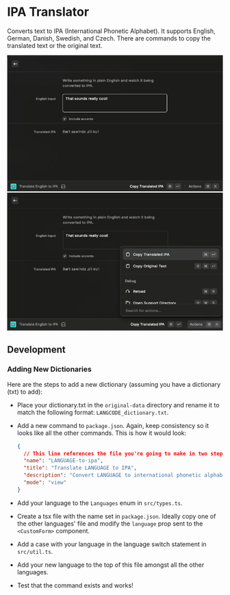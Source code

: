 # IPA Translator

Converts text to IPA (International Phonetic Alphabet). It supports English, German, Danish, Swedish, and Czech.
There are commands to copy the translated text or the original text.

![Image](assets/screenshot-eng.png)
![Image](assets/screenshot-eng-actions.png)

## Development

### Adding New Dictionaries

Here are the steps to add a new dictionary (assuming you have a dictionary (txt) to add):

- Place your dictionary.txt in the `original-data` directory and rename it to match the following format: `LANGCODE_dictionary.txt`.
- Add a new command to `package.json`. Again, keep consistency so it looks like all the other commands.
  This is how it would look:

  ```json
  {
    // This line references the file you're going to make in two steps.
    "name": "LANGUAGE-to-ipa",
    "title": "Translate LANGUAGE to IPA",
    "description": "Convert LANGUAGE to international phonetic alphabet.",
    "mode": "view"
  }
  ```

- Add your language to the `Languages` enum in `src/types.ts`.
- Create a tsx file with the name set in `package.json`. Ideally copy one of the
  other languages' file and  modify the `language` prop sent to the `<CustomForm>` component.
- Add a case with your language in the language switch statement in `src/util.ts`.
- Add your new language to the top of this file amongst all the other languages.
- Test that the command exists and works!
